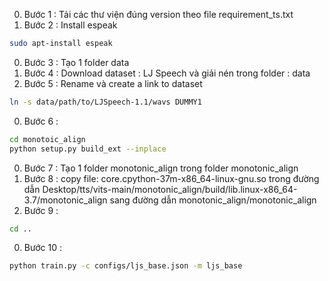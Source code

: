 0. Bước 1 : Tải các thư viện đúng version theo file requirement_ts.txt
0. Bước 2 : Install espeak
```sh
sudo apt-install espeak
```

0. Bước 3 : Tạo 1 folder data
0. Bước 4 : Download dataset : LJ Speech và giải nén trong folder : data
0. Bước 5 : Rename và create a link to dataset
```sh
ln -s data/path/to/LJSpeech-1.1/wavs DUMMY1
```
0. Bước 6 :
```sh
cd monotoic_align
python setup.py build_ext --inplace
```
0. Bước 7 : Tạo 1 folder monotonic_align trong folder monotonic_align
0. Bước 8 : copy file: core.cpython-37m-x86_64-linux-gnu.so trong đường dẫn Desktop/tts/vits-main/monotonic_align/build/lib.linux-x86_64-3.7/monotonic_align sang đường dẫn monotonic_align/monotonic_align
0. Bước 9 : 
```sh
cd ..
```
0. Bước 10 : 
```sh
python train.py -c configs/ljs_base.json -m ljs_base
```
